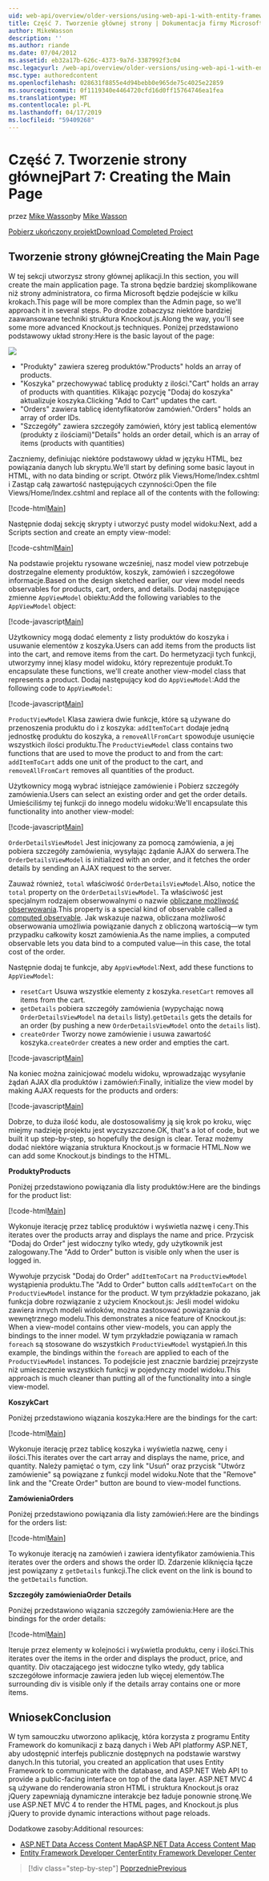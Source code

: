 ```yaml
---
uid: web-api/overview/older-versions/using-web-api-1-with-entity-framework-5/using-web-api-with-entity-framework-part-7
title: Część 7. Tworzenie głównej strony | Dokumentacja firmy Microsoft
author: MikeWasson
description: ''
ms.author: riande
ms.date: 07/04/2012
ms.assetid: eb32a17b-626c-4373-9a7d-3387992f3c04
msc.legacyurl: /web-api/overview/older-versions/using-web-api-1-with-entity-framework-5/using-web-api-with-entity-framework-part-7
msc.type: authoredcontent
ms.openlocfilehash: 028631f8855e4d94bebb0e965de75c4025e22859
ms.sourcegitcommit: 0f1119340e4464720cfd16d0ff15764746ea1fea
ms.translationtype: MT
ms.contentlocale: pl-PL
ms.lasthandoff: 04/17/2019
ms.locfileid: "59409268"
---
```

# <a name="part-7-creating-the-main-page"></a><span data-ttu-id="04973-102">Część 7. Tworzenie strony głównej</span><span class="sxs-lookup"><span data-stu-id="04973-102">Part 7: Creating the Main Page</span></span>

<span data-ttu-id="04973-103">przez [Mike Wasson](https://github.com/MikeWasson)</span><span class="sxs-lookup"><span data-stu-id="04973-103">by [Mike Wasson](https://github.com/MikeWasson)</span></span>

[<span data-ttu-id="04973-104">Pobierz ukończony projekt</span><span class="sxs-lookup"><span data-stu-id="04973-104">Download Completed Project</span></span>](http://code.msdn.microsoft.com/ASP-NET-Web-API-with-afa30545)

## <a name="creating-the-main-page"></a><span data-ttu-id="04973-105">Tworzenie strony głównej</span><span class="sxs-lookup"><span data-stu-id="04973-105">Creating the Main Page</span></span>

<span data-ttu-id="04973-106">W tej sekcji utworzysz strony głównej aplikacji.</span><span class="sxs-lookup"><span data-stu-id="04973-106">In this section, you will create the main application page.</span></span> <span data-ttu-id="04973-107">Ta strona będzie bardziej skomplikowane niż strony administratora, co firma Microsoft będzie podejście w kilku krokach.</span><span class="sxs-lookup"><span data-stu-id="04973-107">This page will be more complex than the Admin page, so we'll approach it in several steps.</span></span> <span data-ttu-id="04973-108">Po drodze zobaczysz niektóre bardziej zaawansowane techniki struktura Knockout.js.</span><span class="sxs-lookup"><span data-stu-id="04973-108">Along the way, you'll see some more advanced Knockout.js techniques.</span></span> <span data-ttu-id="04973-109">Poniżej przedstawiono podstawowy układ strony:</span><span class="sxs-lookup"><span data-stu-id="04973-109">Here is the basic layout of the page:</span></span>

![](using-web-api-with-entity-framework-part-7/_static/image1.png)

- <span data-ttu-id="04973-110">"Produkty" zawiera szereg produktów.</span><span class="sxs-lookup"><span data-stu-id="04973-110">"Products" holds an array of products.</span></span>
- <span data-ttu-id="04973-111">"Koszyka" przechowywać tablicę produkty z ilości.</span><span class="sxs-lookup"><span data-stu-id="04973-111">"Cart" holds an array of products with quantities.</span></span> <span data-ttu-id="04973-112">Klikając pozycję "Dodaj do koszyka" aktualizuje koszyka.</span><span class="sxs-lookup"><span data-stu-id="04973-112">Clicking "Add to Cart" updates the cart.</span></span>
- <span data-ttu-id="04973-113">"Orders" zawiera tablicę identyfikatorów zamówień.</span><span class="sxs-lookup"><span data-stu-id="04973-113">"Orders" holds an array of order IDs.</span></span>
- <span data-ttu-id="04973-114">"Szczegóły" zawiera szczegóły zamówień, który jest tablicą elementów (produkty z ilościami)</span><span class="sxs-lookup"><span data-stu-id="04973-114">"Details" holds an order detail, which is an array of items (products with quantities)</span></span>

<span data-ttu-id="04973-115">Zaczniemy, definiując niektóre podstawowy układ w języku HTML, bez powiązania danych lub skryptu.</span><span class="sxs-lookup"><span data-stu-id="04973-115">We'll start by defining some basic layout in HTML, with no data binding or script.</span></span> <span data-ttu-id="04973-116">Otwórz plik Views/Home/Index.cshtml i Zastąp całą zawartość następujących czynności:</span><span class="sxs-lookup"><span data-stu-id="04973-116">Open the file Views/Home/Index.cshtml and replace all of the contents with the following:</span></span>

[!code-html[Main](using-web-api-with-entity-framework-part-7/samples/sample1.html)]

<span data-ttu-id="04973-117">Następnie dodaj sekcję skrypty i utworzyć pusty model widoku:</span><span class="sxs-lookup"><span data-stu-id="04973-117">Next, add a Scripts section and create an empty view-model:</span></span>

[!code-cshtml[Main](using-web-api-with-entity-framework-part-7/samples/sample2.cshtml)]

<span data-ttu-id="04973-118">Na podstawie projektu rysowane wcześniej, nasz model view potrzebuje dostrzegalne elementy produktów, koszyk, zamówień i szczegółowe informacje.</span><span class="sxs-lookup"><span data-stu-id="04973-118">Based on the design sketched earlier, our view model needs observables for products, cart, orders, and details.</span></span> <span data-ttu-id="04973-119">Dodaj następujące zmienne `AppViewModel` obiektu:</span><span class="sxs-lookup"><span data-stu-id="04973-119">Add the following variables to the `AppViewModel` object:</span></span>

[!code-javascript[Main](using-web-api-with-entity-framework-part-7/samples/sample3.js)]

<span data-ttu-id="04973-120">Użytkownicy mogą dodać elementy z listy produktów do koszyka i usuwanie elementów z koszyka.</span><span class="sxs-lookup"><span data-stu-id="04973-120">Users can add items from the products list into the cart, and remove items from the cart.</span></span> <span data-ttu-id="04973-121">Do hermetyzacji tych funkcji, utworzymy innej klasy model widoku, który reprezentuje produkt.</span><span class="sxs-lookup"><span data-stu-id="04973-121">To encapsulate these functions, we'll create another view-model class that represents a product.</span></span> <span data-ttu-id="04973-122">Dodaj następujący kod do `AppViewModel`:</span><span class="sxs-lookup"><span data-stu-id="04973-122">Add the following code to `AppViewModel`:</span></span>

[!code-javascript[Main](using-web-api-with-entity-framework-part-7/samples/sample4.js?highlight=4)]

<span data-ttu-id="04973-123">`ProductViewModel` Klasa zawiera dwie funkcje, które są używane do przenoszenia produktu do i z koszyka: `addItemToCart` dodaje jedną jednostkę produktu do koszyka, a `removeAllFromCart` spowoduje usunięcie wszystkich ilości produktu.</span><span class="sxs-lookup"><span data-stu-id="04973-123">The `ProductViewModel` class contains two functions that are used to move the product to and from the cart: `addItemToCart` adds one unit of the product to the cart, and `removeAllFromCart` removes all quantities of the product.</span></span>

<span data-ttu-id="04973-124">Użytkownicy mogą wybrać istniejące zamówienie i Pobierz szczegóły zamówienia.</span><span class="sxs-lookup"><span data-stu-id="04973-124">Users can select an existing order and get the order details.</span></span> <span data-ttu-id="04973-125">Umieściliśmy tej funkcji do innego modelu widoku:</span><span class="sxs-lookup"><span data-stu-id="04973-125">We'll encapsulate this functionality into another view-model:</span></span>

[!code-javascript[Main](using-web-api-with-entity-framework-part-7/samples/sample5.js?highlight=4)]

<span data-ttu-id="04973-126">`OrderDetailsViewModel` Jest inicjowany za pomocą zamówienia, a jej pobiera szczegóły zamówienia, wysyłając żądanie AJAX do serwera.</span><span class="sxs-lookup"><span data-stu-id="04973-126">The `OrderDetailsViewModel` is initialized with an order, and it fetches the order details by sending an AJAX request to the server.</span></span>

<span data-ttu-id="04973-127">Zauważ również, `total` właściwość `OrderDetailsViewModel`.</span><span class="sxs-lookup"><span data-stu-id="04973-127">Also, notice the `total` property on the `OrderDetailsViewModel`.</span></span> <span data-ttu-id="04973-128">Ta właściwość jest specjalnym rodzajem obserwowalnymi o nazwie [obliczane możliwość obserwowania](http://knockoutjs.com/documentation/computedObservables.html).</span><span class="sxs-lookup"><span data-stu-id="04973-128">This property is a special kind of observable called a [computed observable](http://knockoutjs.com/documentation/computedObservables.html).</span></span> <span data-ttu-id="04973-129">Jak wskazuje nazwa, obliczana możliwość obserwowania umożliwia powiązanie danych z obliczoną wartością&#8212;w tym przypadku całkowity koszt zamówienia.</span><span class="sxs-lookup"><span data-stu-id="04973-129">As the name implies, a computed observable lets you data bind to a computed value&#8212;in this case, the total cost of the order.</span></span>

<span data-ttu-id="04973-130">Następnie dodaj te funkcje, aby `AppViewModel`:</span><span class="sxs-lookup"><span data-stu-id="04973-130">Next, add these functions to `AppViewModel`:</span></span>

- <span data-ttu-id="04973-131">`resetCart` Usuwa wszystkie elementy z koszyka.</span><span class="sxs-lookup"><span data-stu-id="04973-131">`resetCart` removes all items from the cart.</span></span>
- <span data-ttu-id="04973-132">`getDetails` pobiera szczegóły zamówienia (wypychając nową `OrderDetailsViewModel` na `details` listy).</span><span class="sxs-lookup"><span data-stu-id="04973-132">`getDetails` gets the details for an order (by pushing a new `OrderDetailsViewModel` onto the `details` list).</span></span>
- <span data-ttu-id="04973-133">`createOrder` Tworzy nowe zamówienie i usuwa zawartość koszyka.</span><span class="sxs-lookup"><span data-stu-id="04973-133">`createOrder` creates a new order and empties the cart.</span></span>


[!code-javascript[Main](using-web-api-with-entity-framework-part-7/samples/sample6.js?highlight=4)]

<span data-ttu-id="04973-134">Na koniec można zainicjować modelu widoku, wprowadzając wysyłanie żądań AJAX dla produktów i zamówień:</span><span class="sxs-lookup"><span data-stu-id="04973-134">Finally, initialize the view model by making AJAX requests for the products and orders:</span></span>

[!code-javascript[Main](using-web-api-with-entity-framework-part-7/samples/sample7.js)]

<span data-ttu-id="04973-135">Dobrze, to duża ilość kodu, ale dostosowaliśmy ją się krok po kroku, więc miejmy nadzieję projektu jest wyczyszczone.</span><span class="sxs-lookup"><span data-stu-id="04973-135">OK, that's a lot of code, but we built it up step-by-step, so hopefully the design is clear.</span></span> <span data-ttu-id="04973-136">Teraz możemy dodać niektóre wiązania struktura Knockout.js w formacie HTML.</span><span class="sxs-lookup"><span data-stu-id="04973-136">Now we can add some Knockout.js bindings to the HTML.</span></span>

<span data-ttu-id="04973-137">**Produkty**</span><span class="sxs-lookup"><span data-stu-id="04973-137">**Products**</span></span>

<span data-ttu-id="04973-138">Poniżej przedstawiono powiązania dla listy produktów:</span><span class="sxs-lookup"><span data-stu-id="04973-138">Here are the bindings for the product list:</span></span>

[!code-html[Main](using-web-api-with-entity-framework-part-7/samples/sample8.html)]

<span data-ttu-id="04973-139">Wykonuje iterację przez tablicę produktów i wyświetla nazwę i ceny.</span><span class="sxs-lookup"><span data-stu-id="04973-139">This iterates over the products array and displays the name and price.</span></span> <span data-ttu-id="04973-140">Przycisk "Dodaj do Order" jest widoczny tylko wtedy, gdy użytkownik jest zalogowany.</span><span class="sxs-lookup"><span data-stu-id="04973-140">The "Add to Order" button is visible only when the user is logged in.</span></span>

<span data-ttu-id="04973-141">Wywołuje przycisk "Dodaj do Order" `addItemToCart` na `ProductViewModel` wystąpienia produktu.</span><span class="sxs-lookup"><span data-stu-id="04973-141">The "Add to Order" button calls `addItemToCart` on the `ProductViewModel` instance for the product.</span></span> <span data-ttu-id="04973-142">W tym przykładzie pokazano, jak funkcja dobre rozwiązanie z użyciem Knockout.js: Jeśli model widoku zawiera innych modeli widoków, można zastosować powiązania do wewnętrznego modelu.</span><span class="sxs-lookup"><span data-stu-id="04973-142">This demonstrates a nice feature of Knockout.js: When a view-model contains other view-models, you can apply the bindings to the inner model.</span></span> <span data-ttu-id="04973-143">W tym przykładzie powiązania w ramach `foreach` są stosowane do wszystkich `ProductViewModel` wystąpień.</span><span class="sxs-lookup"><span data-stu-id="04973-143">In this example, the bindings within the `foreach` are applied to each of the `ProductViewModel` instances.</span></span> <span data-ttu-id="04973-144">To podejście jest znacznie bardziej przejrzyste niż umieszczenie wszystkich funkcji w pojedynczy model widoku.</span><span class="sxs-lookup"><span data-stu-id="04973-144">This approach is much cleaner than putting all of the functionality into a single view-model.</span></span>

<span data-ttu-id="04973-145">**Koszyk**</span><span class="sxs-lookup"><span data-stu-id="04973-145">**Cart**</span></span>

<span data-ttu-id="04973-146">Poniżej przedstawiono wiązania koszyka:</span><span class="sxs-lookup"><span data-stu-id="04973-146">Here are the bindings for the cart:</span></span>

[!code-html[Main](using-web-api-with-entity-framework-part-7/samples/sample9.html)]

<span data-ttu-id="04973-147">Wykonuje iterację przez tablicę koszyka i wyświetla nazwę, ceny i ilości.</span><span class="sxs-lookup"><span data-stu-id="04973-147">This iterates over the cart array and displays the name, price, and quantity.</span></span> <span data-ttu-id="04973-148">Należy pamiętać o tym, czy link "Usuń" oraz przycisk "Utwórz zamówienie" są powiązane z funkcji model widoku.</span><span class="sxs-lookup"><span data-stu-id="04973-148">Note that the "Remove" link and the "Create Order" button are bound to view-model functions.</span></span>

<span data-ttu-id="04973-149">**Zamówienia**</span><span class="sxs-lookup"><span data-stu-id="04973-149">**Orders**</span></span>

<span data-ttu-id="04973-150">Poniżej przedstawiono powiązania dla listy zamówień:</span><span class="sxs-lookup"><span data-stu-id="04973-150">Here are the bindings for the orders list:</span></span>

[!code-html[Main](using-web-api-with-entity-framework-part-7/samples/sample10.html)]

<span data-ttu-id="04973-151">To wykonuje iterację na zamówień i zawiera identyfikator zamówienia.</span><span class="sxs-lookup"><span data-stu-id="04973-151">This iterates over the orders and shows the order ID.</span></span> <span data-ttu-id="04973-152">Zdarzenie kliknięcia łącze jest powiązany z `getDetails` funkcji.</span><span class="sxs-lookup"><span data-stu-id="04973-152">The click event on the link is bound to the `getDetails` function.</span></span>

<span data-ttu-id="04973-153">**Szczegóły zamówienia**</span><span class="sxs-lookup"><span data-stu-id="04973-153">**Order Details**</span></span>

<span data-ttu-id="04973-154">Poniżej przedstawiono wiązania szczegóły zamówienia:</span><span class="sxs-lookup"><span data-stu-id="04973-154">Here are the bindings for the order details:</span></span>

[!code-html[Main](using-web-api-with-entity-framework-part-7/samples/sample11.html)]

<span data-ttu-id="04973-155">Iteruje przez elementy w kolejności i wyświetla produktu, ceny i ilości.</span><span class="sxs-lookup"><span data-stu-id="04973-155">This iterates over the items in the order and displays the product, price, and quantity.</span></span> <span data-ttu-id="04973-156">Div otaczającego jest widoczne tylko wtedy, gdy tablica szczegółowe informacje zawiera jeden lub więcej elementów.</span><span class="sxs-lookup"><span data-stu-id="04973-156">The surrounding div is visible only if the details array contains one or more items.</span></span>

## <a name="conclusion"></a><span data-ttu-id="04973-157">Wniosek</span><span class="sxs-lookup"><span data-stu-id="04973-157">Conclusion</span></span>

<span data-ttu-id="04973-158">W tym samouczku utworzono aplikację, która korzysta z programu Entity Framework do komunikacji z bazą danych i Web API platformy ASP.NET, aby udostępnić interfejs publicznie dostępnych na podstawie warstwy danych.</span><span class="sxs-lookup"><span data-stu-id="04973-158">In this tutorial, you created an application that uses Entity Framework to communicate with the database, and ASP.NET Web API to provide a public-facing interface on top of the data layer.</span></span> <span data-ttu-id="04973-159">ASP.NET MVC 4 są używane do renderowania stron HTML i struktura Knockout.js oraz jQuery zapewniają dynamiczne interakcje bez ładuje ponownie stronę.</span><span class="sxs-lookup"><span data-stu-id="04973-159">We use ASP.NET MVC 4 to render the HTML pages, and Knockout.js plus jQuery to provide dynamic interactions without page reloads.</span></span>

<span data-ttu-id="04973-160">Dodatkowe zasoby:</span><span class="sxs-lookup"><span data-stu-id="04973-160">Additional resources:</span></span>

- [<span data-ttu-id="04973-161">ASP.NET Data Access Content Map</span><span class="sxs-lookup"><span data-stu-id="04973-161">ASP.NET Data Access Content Map</span></span>](https://msdn.microsoft.com/library/6759sth4.aspx)
- [<span data-ttu-id="04973-162">Entity Framework Developer Center</span><span class="sxs-lookup"><span data-stu-id="04973-162">Entity Framework Developer Center</span></span>](https://msdn.microsoft.com/data/ef)

> [!div class="step-by-step"]
> [<span data-ttu-id="04973-163">Poprzednie</span><span class="sxs-lookup"><span data-stu-id="04973-163">Previous</span></span>](using-web-api-with-entity-framework-part-6.md)
